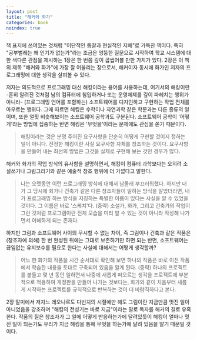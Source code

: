 ```yaml
---
layout: post
title: "해커와 화가"
categories: book
noindex: true
---
```


책 표지에 쓰여있는 것처럼 "이단적인 통찰과 현실적인 지혜"로 가득찬 책이다. 특히 "공부벌레는 왜 인기가 없는가"라는 조금은 엉뚱한 질문으로 시작하여 학교 시스템에 대한 색다른 관점을 제시하는 1장은 한 번쯤 깊이 곱씹어볼 만한 가치가 있다. 2장은 이 책의 제목 "해커와 화가"에 가장 잘 어울리는 장으로서, 해커이자 동시에 화가인 저자의 프로그래밍에 대한 생각을 살펴볼 수 있다.

저자는 의도적으로 프로그래밍 대신 해킹이라는 용어를 사용하는데, 여기서의 해킹이란 -흔히 알려진 것처럼 남의 컴퓨터에 침입하거나 또는 운영체제를 깊이 파헤치는 행위가 아니라- (프로그래밍 언어를 포함하는) 소프트웨어를 디자인하고 구현하는 작업 전체를 아우르는 행위다. 그에 따르면 해킹은 수학이나 자연과학 같은 학문과는 다른 종류의 일이며, 또한 얼핏 비슷해보이는 소프트웨어 공학과도 구분된다. 소프트웨어 공학이 '어떻게'라는 방법에 집중하는 반면 해킹은 '무엇을'이라는 문제에도 관심을 쏟기 때문이다.

> 해킹이라는 것은 분명 주어진 요구사항을 단순히 어떻게 구현할 것이지 정하는 일이 아니다. 진정한 해킹이란 사실 요구사항 자체를 창조하는 것이다. 요구사항을 만들어 내는 최선의 방법은 그것을 실제로 구현해 보는 것인 경우가 많다.

해커와 화가의 작업 방식의 유사함을 설명하면서, 해킹이 컴퓨터 과학보다는 오히려 소설쓰기나 그림그리기와 같은 예술적 창조 행위에 더 가깝다고 말한다.

> 나는 오랫동안 이런 프로그래밍 방식에 대해서 남몰래 부끄러워했다. 하지만 내가 그 당시에 화가나 건축가 같은 다른 창조자들이 일하는 방식을 알았더라면, 내가 프로그래밍 하는 방식을 지칭하는 특별한 이름이 있다는 사실을 알 수 있었을 것이다. 그 이름은 바로 '스케치'다. (중략) 소설가, 화가, 그리고 건축가의 작업이 그런 것처럼 프로그램이란 전체 모습을 미리 알 수 있는 것이 아니라 작성해 나가면서 이해하게 되는 존재다.

하지만 그림과 소프트웨어 사이의 무시할 수 없는 차이, 즉 그림이나 건축과 같은 작품은 (창조자에 의해) 한 번 완성된 뒤에는 그대로 보존하기만 하면 되는 반면, 소프트웨어는 끊임없는 유지보수를 필요로 한다는 사실에 대해서는 어떻게 생각할까?

> 어느 한 화가의 작품을 시간 순서대로 확인해 보면 하나의 작품은 바로 이전 작품에서 학습한 내용을 토대로 구축되어 있음을 알게 된다. (중략) 하나의 프로젝트를 붙들고 몇 년 동안 일하면서 나중에 새롭게 떠오르는 생각을 프로젝트에 부분적으로 적용하여 개정판을 만들어 나가는 것보다는, 화가와 같이 처음부터 새롭게 시작하는 프로젝트를 규칙적으로 반복하는 것이 더 바람직하다고 본다.

2장 말미에서 저자느 레오나르도 다빈치의 시절에만 해도 그림이란 지금만큼 멋진 일이 아니었음을 강조하며 "해킹의 전성기는 바로 지금"이라는 말로 독자를 해커의 길로 유혹한다. 작품의 질은 창조자가 그 일에 어떻게 반응하는가에 달려있듯이 해킹이 얼마나 멋진 일이 되는가도 우리가 지금 해킹을 통해 무엇을 하는가에 달려 있음을 알기 때문일 것이다.